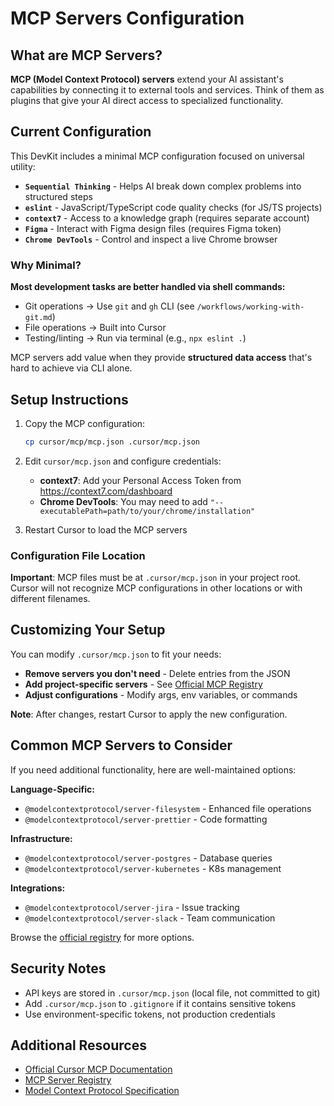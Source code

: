 # MCP Servers Configuration

## What are MCP Servers?

**MCP (Model Context Protocol) servers** extend your AI assistant's capabilities by connecting it to external tools and services. Think of them as plugins that give your AI direct access to specialized functionality.

## Current Configuration

This DevKit includes a minimal MCP configuration focused on universal utility:

- **`Sequential Thinking`** - Helps AI break down complex problems into structured steps
- **`eslint`** - JavaScript/TypeScript code quality checks (for JS/TS projects)
- **`context7`** - Access to a knowledge graph (requires separate account)
- **`Figma`** - Interact with Figma design files (requires Figma token)
- **`Chrome DevTools`** - Control and inspect a live Chrome browser
  
### Why Minimal?

**Most development tasks are better handled via shell commands:**
- Git operations → Use `git` and `gh` CLI (see `/workflows/working-with-git.md`)
- File operations → Built into Cursor
- Testing/linting → Run via terminal (e.g., `npx eslint .`)

MCP servers add value when they provide **structured data access** that's hard to achieve via CLI alone.


## Setup Instructions

1. Copy the MCP configuration:
   ```bash
   cp cursor/mcp/mcp.json .cursor/mcp.json
   ```

2. Edit `cursor/mcp.json` and configure credentials:
   - **context7**: Add your Personal Access Token from https://context7.com/dashboard
   - **Chrome DevTools**: You may need to add `"--executablePath=path/to/your/chrome/installation"` 

3. Restart Cursor to load the MCP servers

### Configuration File Location

**Important**: MCP files must be at `.cursor/mcp.json` in your project root. Cursor will not recognize MCP configurations in other locations or with different filenames.

## Customizing Your Setup

You can modify `.cursor/mcp.json` to fit your needs:

- **Remove servers you don't need** - Delete entries from the JSON
- **Add project-specific servers** - See [Official MCP Registry](https://github.com/modelcontextprotocol/servers)
- **Adjust configurations** - Modify args, env variables, or commands

**Note**: After changes, restart Cursor to apply the new configuration.

## Common MCP Servers to Consider

If you need additional functionality, here are well-maintained options:

**Language-Specific:**
- `@modelcontextprotocol/server-filesystem` - Enhanced file operations
- `@modelcontextprotocol/server-prettier` - Code formatting

**Infrastructure:**
- `@modelcontextprotocol/server-postgres` - Database queries
- `@modelcontextprotocol/server-kubernetes` - K8s management

**Integrations:**
- `@modelcontextprotocol/server-jira` - Issue tracking
- `@modelcontextprotocol/server-slack` - Team communication

Browse the [official registry](https://github.com/modelcontextprotocol/servers) for more options.

## Security Notes

- API keys are stored in `.cursor/mcp.json` (local file, not committed to git)
- Add `.cursor/mcp.json` to `.gitignore` if it contains sensitive tokens
- Use environment-specific tokens, not production credentials

## Additional Resources

- [Official Cursor MCP Documentation](https://docs.cursor.com/mcp)
- [MCP Server Registry](https://github.com/modelcontextprotocol/servers)
- [Model Context Protocol Specification](https://modelcontextprotocol.io)
